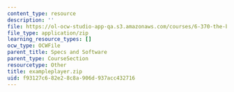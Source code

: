 ```yaml
---
content_type: resource
description: ''
file: https://ol-ocw-studio-app-qa.s3.amazonaws.com/courses/6-370-the-battlecode-programming-competition-january-iap-2013/f93127c682e28c8a906d937acc432716_exampleplayer.zip
file_type: application/zip
learning_resource_types: []
ocw_type: OCWFile
parent_title: Specs and Software
parent_type: CourseSection
resourcetype: Other
title: exampleplayer.zip
uid: f93127c6-82e2-8c8a-906d-937acc432716
---
```

